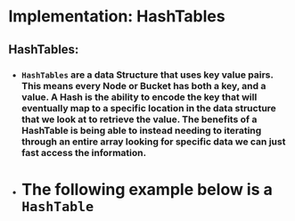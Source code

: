 # Implementation: HashTables



## HashTables:

- ### `HashTables` are a data Structure that uses key value pairs. This means every Node or Bucket has both a key, and a value. A Hash is the ability to encode the key that will eventually map to a specific location in the data structure that we look at to retrieve the value. The benefits of a HashTable is being able to instead needing to iterating through an entire array looking for specific data we can just fast access the information. 


## 

- # The following example below is a `HashTable`